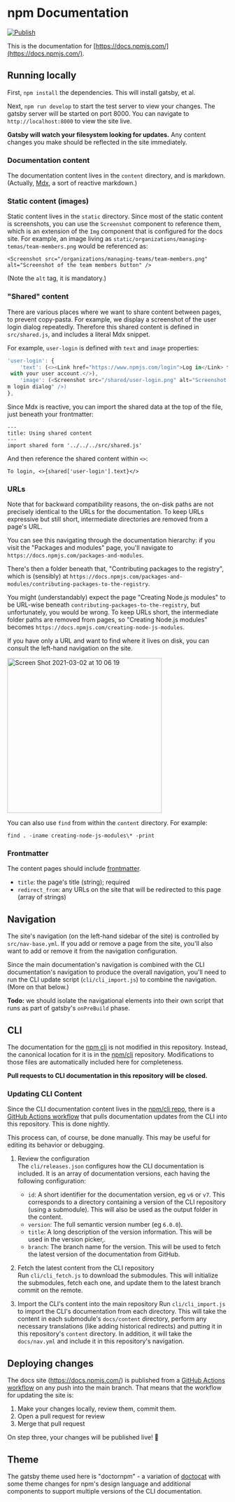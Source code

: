 # npm Documentation

[![Publish](https://github.com/npm/documentation/actions/workflows/publish.yml/badge.svg)](https://github.com/npm/documentation/actions/workflows/publish.yml)

This is the documentation for
[https://docs.npmjs.com/](https://docs.npmjs.com/).

## Running locally

First, `npm install` the dependencies.  This will install gatsby, et al.

Next, `npm run develop` to start the test server to view your changes.
The gatsby server will be started on port 8000.  You can navigate to
`http://localhost:8000` to view the site live.

**Gatsby will watch your filesystem looking for updates.**  Any content
changes you make should be reflected in the site immediately.

### Documentation content

The documentation content lives in the `content` directory, and is
markdown.  (Actually, [Mdx](https://mdxjs.com/), a sort of reactive
markdown.)

### Static content (images)

Static content lives in the `static` directory.  Since most of the
static content is screenshots, you can use the `Screenshot` component
to reference them, which is an extension of the `Img` component that
is configured for the docs site.  For example, an image living as
`static/organizations/managing-temas/team-members.png` would be
referenced as:

```
<Screenshot src="/organizations/managing-teams/team-members.png" alt="Screenshot of the team members button" />
```

(Note the `alt` tag, it is mandatory.)

### "Shared" content

There are various places where we want to share content between
pages, to prevent copy-pasta.  For example, we display a screenshot
of the user login dialog repeatedly.  Therefore this shared content
is defined in `src/shared.js`, and includes a literal Mdx snippet.

For example, `user-login` is defined with `text` and `image`
properties:

```js
'user-login': {
    'text': (<><Link href="https://www.npmjs.com/login">Log in</Link> to npm
 with your user account.</>),
    'image': (<Screenshot src="/shared/user-login.png" alt="Screenshot of np
m login dialog" />)
},
```

Since Mdx is reactive, you can import the shared data at the top of the
file, just beneath your frontmatter:

```
---
title: Using shared content
---
import shared form '../../../src/shared.js'
```

And then reference the shared content within `<>`:

```
To login, <>{shared['user-login'].text}</>
```

### URLs

Note that for backward compatibility reasons, the on-disk paths
are not precisely identical to the URLs for the documentation.
To keep URLs expressive but still short, intermediate directories
are removed from a page's URL.

You can see this navigating through the documentation hierarchy:
if you visit the "Packages and modules" page, you'll navigate to
`https://docs.npmjs.com/packages-and-modules`.

There's then a folder beneath that, "Contributing packages to the
registry", which is (sensibly) at
`https://docs.npmjs.com/packages-and-modules/contributing-packages-to-the-registry`.

You might (understandably) expect the page "Creating Node.js modules"
to be URL-wise beneath `contributing-packages-to-the-registry`, but
unfortunately, you would be wrong.  To keep URLs short, the intermediate
folder paths are removed from pages, so "Creating Node.js modules" becomes
`https://docs.npmjs.com/creating-node-js-modules`.

If you have only a URL and want to find where it lives on disk, you can
consult the left-hand navigation on the site.

<img width="353" alt="Screen Shot 2021-03-02 at 10 06 19" src="https://user-images.githubusercontent.com/1130014/109632522-04494980-7b3f-11eb-8b07-9e7bb992872f.png">

You can also use `find` from within the `content` directory.  For example:

```
find . -iname creating-node-js-modules\* -print
```

### Frontmatter

The content pages should include
[frontmatter](https://jekyllrb.com/docs/front-matter/).

* `title`: the page's title (string); required
* `redirect_from`: any URLs on the site that will be redirected to this page (array of strings)

## Navigation

The site's navigation (on the left-hand sidebar of the site) is controlled
by `src/nav-base.yml`.  If you add or remove a page from the site, you'll
also want to add or remove it from the navigation configuration.

Since the main documentation's navigation is combined with the CLI
documentation's navigation to produce the overall navigation, you'll
need to run the CLI update script (`cli/cli_import.js`) to combine
the navigation.  (More on that below.)

**Todo:** we should isolate the navigational elements into their own
script that runs as part of gatsby's `onPreBuild` phase.

## CLI

The documentation for the [npm cli](https://github.com/npm/cli) is not
modified in this repository.  Instead, the canonical location for it
is in the [npm/cli](https://github.com/npm/cli) repository.  Modifications
to those files are automatically included here for completeness.

**Pull requests to CLI documentation in this repository will be closed.**

### Updating CLI Content

Since the CLI documentation content lives in the [npm/cli
repo](https://github.com/npm/cli), there is a [GitHub Actions
workflow](https://github.com/npm/documentation/actions/workflows/update-cli.yml)
that pulls documentation updates from the CLI into this repository.
This is done nightly.

This process can, of course, be done manually.  This may be useful for
editing its behavior or debugging.

1. Review the configuration  
   The `cli/releases.json` configures how the CLI documentation is
   included.  It is an array of documentation versions, each having
   the following configuration:

   * `id`: A short identifier for the documentation version, eg
     `v6` or `v7`.  This corresponds to a directory containing a
     version of the CLI repository (using a submodule).  This will also
     be used as the output folder in the content.
   * `version`: The full semantic version number (eg `6.0.0`).
   * `title`: A long description of the version information.  This will
     be used in the version picker,.
   * `branch`: The branch name for the version.  This will be used to
     fetch the latest version of the documentation from GitHub.

2. Fetch the latest content from the CLI repository  
   Run `cli/cli_fetch.js` to download the submodules.  This will
   initialize the submodules, fetch each one, and update them to
   the latest branch commit on the remote.

3. Import the CLI's content into the main repository
   Run `cli/cli_import.js` to import the CLI's documentation from each
   directory.  This will take the content in each submodule's
   `docs/content` directory, perform any necessary translations (like
   adding historical redirects) and putting it in this repository's
   `content` directory.  In addition, it will take the `docs/nav.yml`
   and include it in this repository's navigation.

## Deploying changes

The docs site (https://docs.npmjs.com/) is published from a
[GitHub Actions workflow](https://github.com/npm/documentation/actions/workflows/publish.yml)
on any push into the main branch.  That means that the workflow for
updating the site is:

1. Make your changes locally, review them, commit them.
2. Open a pull request for review
3. Merge that pull request

On step three, your changes will be published live!  🎉

## Theme

The gatsby theme used here is "doctornpm" - a variation of
[doctocat](https://github.com/primer/doctocat) with some theme changes
for npm's design language and additional components to support multiple
versions of the CLI documentation.

